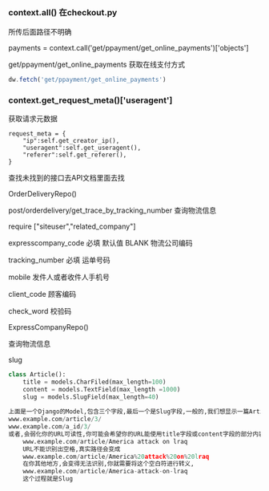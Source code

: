## 

### context.all() 在checkout.py

所传后面路径不明确

payments = context.call('get/ppayment/get_online_payments')['objects']

get/ppayment/get_online_payments 获取在线支付方式

```js
dw.fetch('get/ppayment/get_online_payments')
```

### context.get_request_meta()['useragent']

获取请求元数据

```
request_meta = {
	"ip":self.get_creator_ip(),
	"useragent":self.get_useragent(),
	"referer":self.get_referer(),
}
```



查找未找到的接口去API文档里面去找

 OrderDeliveryRepo()

post/orderdelivery/get_trace_by_tracking_number 查询物流信息

require ["siteuser","related_company"]

expresscompany_code   必填 默认值 BLANK 物流公司编码

tracking_number   必填  运单号码

mobile    发件人或者收件人手机号

client_code   顾客编码

check_word  校验码



ExpressCompanyRepo()

查询物流信息



slug

```python
class Article():
    title = models.CharFiled(max_length=100)
    content = models.TextField(max_length =1000)
    slug = models.SlugField(max_length=40)
  
上面是一个Django的Model,包含三个字段,最后一个是Slug字段,一般的,我们想显示一篇Article,常用的方式可能是
www.example.com/article/3/
www.example.com/a_id/3/
或者,会弱化你的URL可读性,你可能会希望你的URL能使用title字段或content字段的部分内容来构建起来:
    www.example.com/article/America attack on lraq
    URL不能识别出空格,真实路径会变成
    www.example.com/article/America%20attack%20on%20lraq
    在你其他地方,会变得无法识别,你就需要将这个空白符进行转义,
    www.example.com/article/America-attack-on-lraq
    这个过程就是Slug
```

